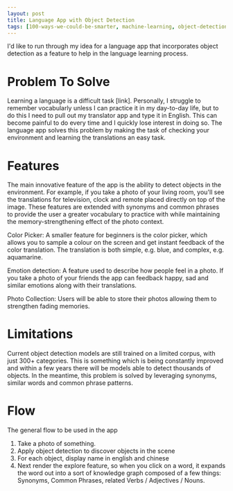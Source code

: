 ```yaml
---
layout: post
title: Language App with Object Detection
tags: [100-ways-we-could-be-smarter, machine-learning, object-detection, app]
---
```


I'd like to run through my idea for a language app that incorporates object detection as a feature to help in the language learning process. 

# Problem To Solve
Learning a language is a difficult task [link]. Personally, I struggle to remember vocabularly unless I can practice it in my day-to-day life, but to do this I need to pull out my translator app and type it in English. This can become painful to do every time and I quickly lose interest in doing so. The language app solves this problem by making the task of checking your environment and learning the translations an easy task.

# Features
The main innovative feature of the app is the ability to detect objects in the environment. For example, if you take a photo of your living room, you'll see the translations for television, clock and remote placed directly on top of the image. These features are extended with synonyms and common phrases to provide the user a greater vocabulary to practice with while maintaining the memory-strengthening effect of the photo context.

Color Picker: A smaller feature for beginners is the color picker, which allows you to sample a colour on the screen and get instant feedback of the color translation. The translation is both simple, e.g. blue, and complex, e.g. aquamarine.

Emotion detection: A feature used to describe how people feel in a photo. If you take a photo of your friends the app can feedback happy, sad and similar emotions along with their translations.

Photo Collection: Users will be able to store their photos allowing them to strengthen fading memories.


# Limitations
Current object detection models are still trained on a limited corpus, with just 300+ categories. This is something which is being constantly improved and within a few years there will be models able to detect thousands of objects. In the meantime, this problem is solved by leveraging synonyms, similar words and common phrase patterns.

# Flow
The general flow to be used in the app
1. Take a photo of something.
2. Apply object detection to discover objects in the scene
3. For each object, display name in english and chinese
4. Next render the explore feature, so when you click on a word, it expands the word out into a sort of knowledge graph composed of a few things: Synonyms, Common Phrases, related Verbs / Adjectives / Nouns.
